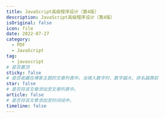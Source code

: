 ```yaml
---
title: JavaScript高级程序设计（第4版）
description: JavaScript高级程序设计（第4版）
isOriginal: false
icon: file
date: 2022-07-27
category:
  - PDF
  - JavaScript
tag:
  - javascript
# 是否置顶
sticky: false
# 是否收藏在博客主题的文章列表中。当填入数字时，数字越大，排名越靠前
star: false
# 是否将该文章添加至文章列表中。
article: false
# 是否将该文章添加至时间线中。
timeline: false
---
```

<CountView></CountView>
<!-- more -->


<PDF url="https://lc-gluttony.s3.amazonaws.com/LfQUMiHwWA4l/jKGGVNc7oOtwX0FzWBqo7dPVTUMNT9rc/JavaScript%E9%AB%98%E7%BA%A7%E7%A8%8B%E5%BA%8F%E8%AE%BE%E8%AE%A1%EF%BC%88%E7%AC%AC4%E7%89%88%EF%BC%89.pdf"  />